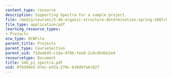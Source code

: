 ```yaml
---
content_type: resource
description: Supporting Spectra for a sample project.
file: /media/courses/5-46-organic-structure-determination-spring-2007/0fbd9de5d7eced3a278cb16dbfa6c827_546_p1_spectra.pdf
file_type: application/pdf
learning_resource_types:
- Projects
ocw_type: OCWFile
parent_title: Projects
parent_type: CourseSection
parent_uid: 71dedb45-c16a-978b-fee8-2c0cdb4bb2e4
resourcetype: Document
title: 546_p1_spectra.pdf
uid: 0fbd9de5-d7ec-ed3a-278c-b16dbfa6c827
---
```

